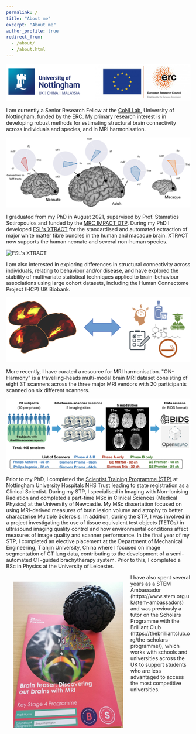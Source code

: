 ```yaml
---
permalink: /
title: "About me"
excerpt: "About me"
author_profile: true
redirect_from:
  - /about/
  - /about.html
---
```


![University of Nottingham and ERC logos](/images/logos.png)

I am currently a Senior Research Fellow at the [CoNI Lab](https://spmic-uon.github.io/conilab/), University of Nottingham, funded by the ERC. My primary research interest is in developing robust methods for estimating structural brain connectivity across individuals and species, and in MRI harmonisation.

![Connectivity across diverse brains](/images/diverse_brains.png)

I graduated from my PhD in August 2021, supervised by Prof. Stamatios Sotiropoulos and funded by the [MRC IMPACT DTP](https://more.bham.ac.uk/mrc-impact/). During my PhD I developed [FSL's XTRACT](https://fsl.fmrib.ox.ac.uk/fsl/docs/#/diffusion/xtract) for the standardised and automated extraction of major white matter fibre bundles in the human and macaque brain. XTRACT now supports the human neonate and several non-human species.

![FSL's XTRACT](/images/HCP_xtract.gif)

I am also interested in exploring differences in structural connectivity across individuals, relating to behaviour and/or disease, and have explored the stability of multivariate statistical techniques applied to brain-behaviour associations using large cohort datasets, including the Human Connectome Project (HCP) UK Biobank.

![brain behaviour](/images/brain-behaviour.png)

More recently, I have curated a resource for MRI harmonisation. "ON-Harmony" is a travelling-heads multi-modal brain MRI dataset consisting of eight 3T scanners across the three major MRI vendors with 20 participants scanned on six different scanners.

![brain behaviour](/images/on-harmony.png)

Prior to my PhD, I completed the [Scientist Training Programme (STP)](https://nshcs.hee.nhs.uk/programmes/stp/) at Nottingham University Hospitals NHS Trust leading to state registration as a Clinical Scientist. During my STP, I specialised in Imaging with Non-Ionising Radiation and completed a part-time MSc in Clinical Sciences (Medical Physics) at the University of Newcastle. My MSc dissertation focused on using MRI-derived measures of brain lesion volume and atrophy to better characterise Multiple Sclerosis. In addition, during the STP, I was involved in a project investigating the use of tissue equivalent test objects (TETOs) in ultrasound imaging quality control and how environmental conditions affect measures of image quality and scanner performance. In the final year of my STP, I completed an elective placement at the Department of Mechanical Engineering, Tianjin University, China where I focused on image segmentation of CT lung data, contributing to the development of a semi-automated CT-guided brachytherapy system. Prior to this, I completed a BSc in Physics at the University of Leicester.


<div class="box">
  <img src="/images/brilliantclub.jpeg" alt="Brilliant Club Handbook" style="float: left;
  margin: 20px;" width="300"/>
</div>

<div>
  <p> I have also spent several years as a STEM Ambassador (https://www.stem.org.uk/stem-ambassadors) and was previously a tutor on the Scholars Programme with the Brilliant Club (https://thebrilliantclub.org/the-scholars-programme/), which works with schools and universities across the UK to support students who are less advantaged to access the most competitive universities. </p>
</div>

